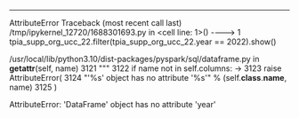 ---------------------------------------------------------------------------
AttributeError                            Traceback (most recent call last)
/tmp/ipykernel_12720/1688301693.py in <cell line: 1>()
----> 1 tpia_supp_org_ucc_22.filter(tpia_supp_org_ucc_22.year == 2022).show()

/usr/local/lib/python3.10/dist-packages/pyspark/sql/dataframe.py in __getattr__(self, name)
   3121         """
   3122         if name not in self.columns:
-> 3123             raise AttributeError(
   3124                 "'%s' object has no attribute '%s'" % (self.__class__.__name__, name)
   3125             )

AttributeError: 'DataFrame' object has no attribute 'year'
